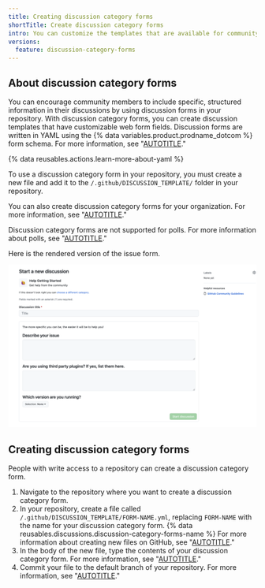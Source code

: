 ```yaml
---
title: Creating discussion category forms
shortTitle: Create discussion category forms
intro: You can customize the templates that are available for community members to use when they open new discussions in your repository.
versions:
  feature: discussion-category-forms
---
```


## About discussion category forms

You can encourage community members to include specific, structured information in their discussions by using discussion forms in your repository. With discussion category forms, you can create discussion templates that have customizable web form fields. Discussion forms are written in YAML using the {% data variables.product.prodname_dotcom %} form schema. For more information, see "[AUTOTITLE](/communities/using-templates-to-encourage-useful-issues-and-pull-requests/syntax-for-githubs-form-schema)."

{% data reusables.actions.learn-more-about-yaml %}

To use a discussion category form in your repository, you must create a new file and add it to the  `/.github/DISCUSSION_TEMPLATE/` folder in your repository.

You can also create discussion category forms for your organization. For more information, see "[AUTOTITLE](/communities/setting-up-your-project-for-healthy-contributions/creating-a-default-community-health-file)."

Discussion category forms are not supported for polls. For more information about polls, see "[AUTOTITLE](/discussions/collaborating-with-your-community-using-discussions/about-discussions#about-polls)."

Here is the rendered version of the issue form.

![Screenshot of a rendered discussion category form.](/assets/images/help/discussions/discussion-category-form-sample.png)

## Creating discussion category forms

People with write access to a repository can create a discussion category form.

1. Navigate to the repository where you want to create a discussion category form.
1. In your repository, create a file called `/.github/DISCUSSION_TEMPLATE/FORM-NAME.yml`, replacing `FORM-NAME` with the name for your discussion category form. {% data reusables.discussions.discussion-category-forms-name %} For more information about creating new files on GitHub, see "[AUTOTITLE](/repositories/working-with-files/managing-files/creating-new-files)."
1. In the body of the new file, type the contents of your discussion category form. For more information, see "[AUTOTITLE](/discussions/managing-discussions-for-your-community/syntax-for-discussion-category-forms)."
1. Commit your file to the default branch of your repository. For more information, see "[AUTOTITLE](/repositories/working-with-files/managing-files/creating-new-files)."
